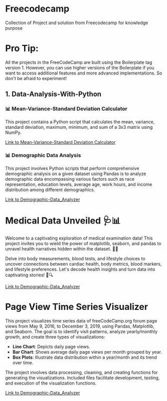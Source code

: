 # Freecodecamp
Collection of Project and solution from Freecodecamp  for knowledge purpose

# Pro Tip:
All the projects in the FreeCodeCamp are built using the Boilerplate tag version 1. However, you can use higher versions of the Boilerplate if you want to access additional features and more advanced implementations.
So don't be afraid to experiment!

## 1. Data-Analysis-With-Python

### 📊 Mean-Variance-Standard Deviation Calculator

This project contains a Python script that calculates the mean, variance, standard deviation, maximum, minimum, and sum of a 3x3 matrix using NumPy.

[Link to Mean-Variance-Standard Deviation Calculator](/Data-Analysis-With-Python/Project/Mean-Varience-Std-Calculator/)

### 📊 Demographic Data Analysis
This project involves Python scripts that perform comprehensive demographic analysis on a given dataset using Pandas is to analyze demographic data encompassing various factors such as race representation, education levels, average age, work hours, and income distribution among different demographics.

[Link to Demographic-Data_Analyzer](/Data-Analysis-With-Python/Project/Demographic-Data_Analyzer/)


# Medical Data Unveiled 🩺📊

Welcome to a captivating exploration of medical examination data! This project invites you to wield the power of matplotlib, seaborn, and pandas to unravel health narratives hidden within the dataset. 🌟🚀

Delve into body measurements, blood tests, and lifestyle choices to uncover connections between cardiac health, body metrics, blood markers, and lifestyle preferences. Let's decode health insights and turn data into captivating stories! 🏥🔍

[Link to Demographic-Data_Analyzer](/Data-Analysis-With-Python/Project/Medical_Data_Visualizer)


# Page View Time Series Visualizer

This project visualizes time series data of freeCodeCamp.org forum page views from May 9, 2016, to December 3, 2019, using Pandas, Matplotlib, and Seaborn. The goal is to identify visit patterns, analyze yearly/monthly growth, and create three types of visualizations:

- **Line Chart**: Depicts daily page views.
- **Bar Chart**: Shows average daily page views per month grouped by year.
- **Box Plots**: Illustrate data distribution within a year/month and its trend over time.

The project involves data processing, cleaning, and creating functions for generating the visualizations. Included files facilitate development, testing, and execution of the visualization functions.

[Link to Demographic-Data_Analyzer](/Data-Analysis-With-Python/Project/Page-View-Time-Series-Visualizer)
